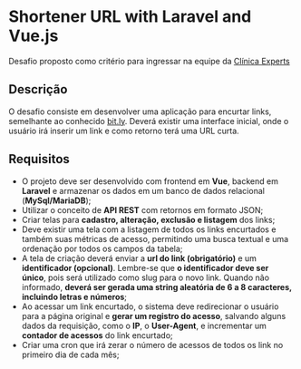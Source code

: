 # Shortener URL with Laravel and Vue.js

Desafio proposto como critério para ingressar na equipe da [Clínica Experts](http://clinicaexperts.com.br/)

## Descrição

O desafio consiste em desenvolver uma aplicação para encurtar links, semelhante ao conhecido [bit.ly](https://bit.ly/). Deverá existir uma interface inicial, onde o usuário irá inserir um link e como retorno terá uma URL curta.

## Requisitos

- O projeto deve ser desenvolvido com frontend em **Vue**, backend em **Laravel** e armazenar os dados em um banco de dados relacional (**MySql/MariaDB**);
- Utilizar o conceito de **API REST** com retornos em formato JSON;
- Criar telas para **cadastro, alteração, exclusão e listagem** dos links;
- Deve existir uma tela com a listagem de todos os links encurtados e também suas métricas de acesso, permitindo uma busca textual e uma ordenação por todos os campos da tabela;
- A tela de criação deverá enviar a **url do link (obrigatório)** e um **identificador (opcional)**. Lembre-se que **o identificador deve ser único**, pois será utilizado como slug para o novo link. Quando não informado, **deverá ser gerada uma string aleatória de 6 a 8 caracteres, incluindo letras e números**;
- Ao acessar um link encurtado, o sistema deve redirecionar o usuário para a página original e **gerar um registro do acesso**, salvando alguns dados da requisição, como o **IP**, o **User-Agent**, e incrementar um **contador de acessos** do link encurtado;
- Criar uma cron que irá zerar o número de acessos de todos os link no primeiro dia de cada mês;
